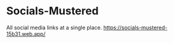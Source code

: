 # Socials-Mustered
All social media links at a single place. https://socials-mustered-15b31.web.app/
